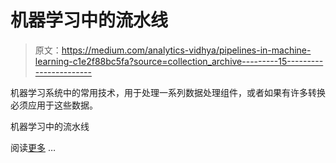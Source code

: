 # 机器学习中的流水线

> 原文：<https://medium.com/analytics-vidhya/pipelines-in-machine-learning-c1e2f88bc5fa?source=collection_archive---------15----------------------->

机器学习系统中的常用技术，用于处理一系列数据处理组件，或者如果有许多转换必须应用于这些数据。

机器学习中的流水线

阅读[更多](https://www.landofsciences.com/posts/0/pipelines-in-machine-learning/) …